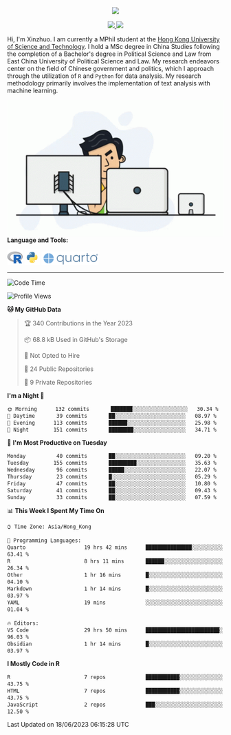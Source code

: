 <div align='center'>
<img src='https://readme-typing-svg.herokuapp.com?font=ubuntu&color=4d3900&center=true&lines=HKUST+Mphil+in+SOSC;Focus+on+China;Code+for+PoliSci'/>
</div>

<p align='center'>
 <a href='https://www.linkedin.com/in/xinzhuo-huang-5161011ba/' target='_blank'>
        <img src='https://img.shields.io/badge/linkedin%20-%230077B5.svg?&style=for-the-badge&logo=linkedin&logoColor=white'/>
    </a>
 <a href='https://twitter.com/HsinchoH' target='_blank'>
        <img src='https://img.shields.io/badge/Twitter-1DA1F2?style=for-the-badge&logo=twitter&logoColor=white'/>
    </a>
    </p>
    
Hi, I'm Xinzhuo. I am currently a MPhil student at the [Hong Kong University of Science and Technology](https://sosc.hkust.edu.hk/node/613). I hold a MSc degree in China Studies following the completion of a Bachelor's degree in Political Science and Law from East China University of Political Science and Law. My research endeavors center on the field of Chinese government and politics, which I approach through the utilization of `R` and `Python` for data analysis. My research methodology primarily involves the implementation of text analysis with machine learning.




<img align='right' src="https://github.com/xinzhuohkust/xinzhuohkust/blob/main/programmer.gif" width="590">



**Language and Tools:**  

<code><img height="36" src="https://raw.githubusercontent.com/github/explore/80688e429a7d4ef2fca1e82350fe8e3517d3494d/topics/r/r.png"></code>
<code><img height="36" src="https://raw.githubusercontent.com/github/explore/80688e429a7d4ef2fca1e82350fe8e3517d3494d/topics/python/python.png"></code>
<code><img height="32" src="https://github.com/quarto-dev/quarto-r/blob/main/man/figures/quarto.png"></code>

---
<!--START_SECTION:waka-->
![Code Time](http://img.shields.io/badge/Code%20Time-638%20hrs%2034%20mins-blue)

![Profile Views](http://img.shields.io/badge/Profile%20Views-0-blue)

**🐱 My GitHub Data** 

> 🏆 340 Contributions in the Year 2023
 > 
> 📦 68.8 kB Used in GitHub's Storage 
 > 
> 🚫 Not Opted to Hire
 > 
> 📜 24 Public Repositories 
 > 
> 🔑 9 Private Repositories  
 > 
**I'm a Night 🦉** 

```text
🌞 Morning      132 commits       ███████░░░░░░░░░░░░░░░░░░   30.34 % 
🌆 Daytime       39 commits       ██░░░░░░░░░░░░░░░░░░░░░░░   08.97 % 
🌃 Evening      113 commits       ██████░░░░░░░░░░░░░░░░░░░   25.98 % 
🌙 Night        151 commits       ████████░░░░░░░░░░░░░░░░░   34.71 % 

```
📅 **I'm Most Productive on Tuesday** 

```text
Monday          40 commits       ██░░░░░░░░░░░░░░░░░░░░░░░   09.20 % 
Tuesday        155 commits       █████████░░░░░░░░░░░░░░░░   35.63 % 
Wednesday       96 commits       █████░░░░░░░░░░░░░░░░░░░░   22.07 % 
Thursday        23 commits       █░░░░░░░░░░░░░░░░░░░░░░░░   05.29 % 
Friday          47 commits       ██░░░░░░░░░░░░░░░░░░░░░░░   10.80 % 
Saturday        41 commits       ██░░░░░░░░░░░░░░░░░░░░░░░   09.43 % 
Sunday          33 commits       ██░░░░░░░░░░░░░░░░░░░░░░░   07.59 % 

```


📊 **This Week I Spent My Time On** 

```text
⌚︎ Time Zone: Asia/Hong_Kong

💬 Programming Languages: 
Quarto                   19 hrs 42 mins      ███████████████░░░░░░░░░░   63.41 % 
R                        8 hrs 11 mins       ██████░░░░░░░░░░░░░░░░░░░   26.34 % 
Other                    1 hr 16 mins        █░░░░░░░░░░░░░░░░░░░░░░░░   04.10 % 
Markdown                 1 hr 14 mins        █░░░░░░░░░░░░░░░░░░░░░░░░   03.97 % 
YAML                     19 mins             ░░░░░░░░░░░░░░░░░░░░░░░░░   01.04 % 

🔥 Editors: 
VS Code                  29 hrs 50 mins      ████████████████████████░   96.03 % 
Obsidian                 1 hr 14 mins        █░░░░░░░░░░░░░░░░░░░░░░░░   03.97 % 

```

**I Mostly Code in R** 

```text
R                        7 repos             ███████████░░░░░░░░░░░░░░   43.75 % 
HTML                     7 repos             ███████████░░░░░░░░░░░░░░   43.75 % 
JavaScript               2 repos             ███░░░░░░░░░░░░░░░░░░░░░░   12.50 % 

```



 Last Updated on 18/06/2023 06:15:28 UTC
<!--END_SECTION:waka-->
    
    
    
    
    
    
    
    
